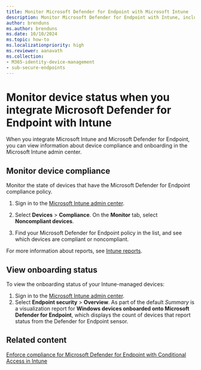 ```yaml
---
title: Monitor Microsoft Defender for Endpoint with Microsoft Intune
description: Monitor Microsoft Defender for Endpoint with Intune, including device compliance and onboarding status.
author: brenduns
ms.author: brenduns
ms.date: 10/10/2024
ms.topic: how-to
ms.localizationpriority: high
ms.reviewer: aanavath
ms.collection:
- M365-identity-device-management
- sub-secure-endpoints
---
```


# Monitor device status when you integrate Microsoft Defender for Endpoint with Intune

When you integrate Microsoft Intune and Microsoft Defender for Endpoint, you can view information about device compliance and onboarding in the Microsoft Intune admin center.

## Monitor device compliance

Monitor the state of devices that have the Microsoft Defender for Endpoint compliance policy.

1. Sign in to the [Microsoft Intune admin center](https://go.microsoft.com/fwlink/?linkid=2109431).

2. Select **Devices** > **Compliance**. On the **Monitor** tab, select **Noncompliant devices**.

3. Find your Microsoft Defender for Endpoint policy in the list, and see which devices are compliant or noncompliant.

For more information about reports, see [Intune reports](../fundamentals/reports.md).

## View onboarding status

To view the onboarding status of your Intune-managed devices:

1. Sign in to the [Microsoft Intune admin center](https://go.microsoft.com/fwlink/?linkid=2109431).
2. Select **Endpoint security** > **Overview**. As part of the default *Summary* is a visualization report for **Windows devices onboarded onto Microsoft Defender for Endpoint**, which displays the count of devices that report status from the Defender for Endpoint sensor.

## Related content

[Enforce compliance for Microsoft Defender for Endpoint with Conditional Access in Intune](../protect/advanced-threat-protection.md)
